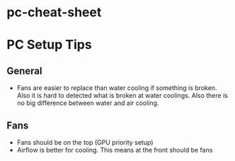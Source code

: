 # pc-cheat-sheet


# PC Setup Tips

## General
- Fans are easier to replace than water cooling if something is broken. Also it is hard to detected what is broken at water coolings. Also there is no big difference between water and air cooling.

## Fans
- Fans should be on the top (GPU priority setup)
- Airflow is better for cooling. This means at the front should be fans


